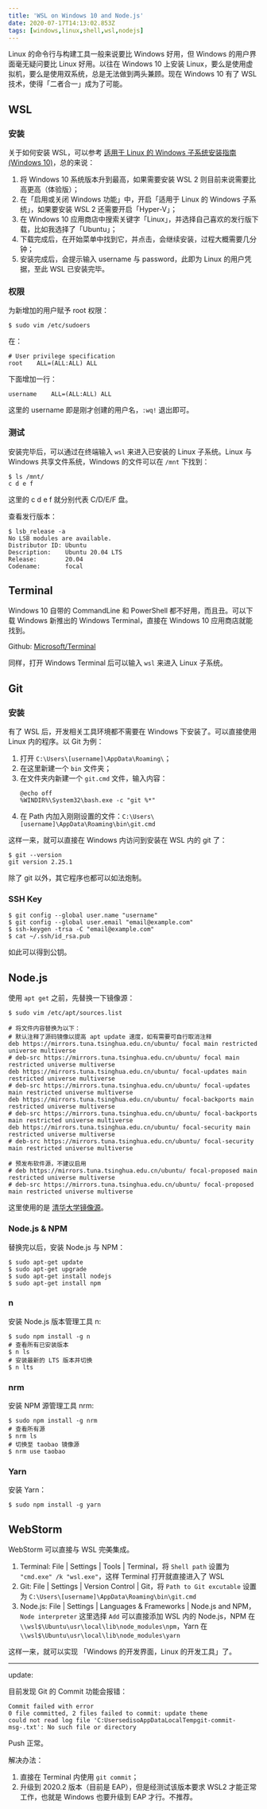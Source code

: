 ```yaml
---
title: 'WSL on Windows 10 and Node.js'
date: 2020-07-17T14:13:02.853Z
tags: [windows,linux,shell,wsl,nodejs]
---
```


Linux 的命令行与构建工具一般来说要比 Windows 好用，但 Windows 的用户界面毫无疑问要比 Linux 好用。以往在 Windows 10 上安装 Linux，要么是使用虚拟机，要么是使用双系统，总是无法做到两头兼顾。现在 Windows 10 有了 WSL 技术，使得「二者合一」成为了可能。

<!-- more -->

## WSL

### 安装

关于如何安装 WSL，可以参考 [适用于 Linux 的 Windows 子系统安装指南 (Windows 10)](https://docs.microsoft.com/zh-cn/windows/wsl/install-win10)，总的来说：

1. 将 Windows 10 系统版本升到最高，如果需要安装 WSL 2 则目前来说需要比高更高（体验版）；
2. 在「启用或关闭 Windows 功能」中，开启「适用于 Linux 的 Windows 子系统」，如果要安装 WSL 2 还需要开启「Hyper-V」；
3. 在 Windows 10 应用商店中搜索关键字「Linux」，并选择自己喜欢的发行版下载，比如我选择了「Ubuntu」；
4. 下载完成后，在开始菜单中找到它，并点击，会继续安装，过程大概需要几分钟；
5. 安装完成后，会提示输入 username 与 password，此即为 Linux 的用户凭据，至此 WSL 已安装完毕。

### 权限

为新增加的用户赋予 root 权限：

```
$ sudo vim /etc/sudoers
```

在：

```
# User privilege specification
root	ALL=(ALL:ALL) ALL
```

下面增加一行：

```
username	ALL=(ALL:ALL) ALL
```

这里的 username 即是刚才创建的用户名，`:wq!` 退出即可。

### 测试

安装完毕后，可以通过在终端输入 `wsl` 来进入已安装的 Linux 子系统。Linux 与 Windows 共享文件系统，Windows 的文件可以在 `/mnt` 下找到：

```
$ ls /mnt/
c d e f
```

这里的 c d e f 就分别代表 C/D/E/F 盘。

查看发行版本：

```
$ lsb_release -a
No LSB modules are available.
Distributor ID: Ubuntu
Description:    Ubuntu 20.04 LTS
Release:        20.04
Codename:       focal
```

## Terminal
 
Windows 10 自带的 CommandLine 和 PowerShell 都不好用，而且丑。可以下载 Windows 新推出的 Windows Terminal，直接在 Windows 10 应用商店就能找到。

Github: [Microsoft/Terminal](https://github.com/Microsoft/Terminal)

同样，打开 Windows Terminal 后可以输入 `wsl` 来进入 Linux 子系统。

## Git

### 安装

有了 WSL 后，开发相关工具环境都不需要在 Windows 下安装了。可以直接使用 Linux 内的程序。以 Git 为例：

1. 打开 `C:\Users\[username]\AppData\Roaming\`；
2. 在这里新建一个 `bin` 文件夹；
3. 在文件夹内新建一个 `git.cmd` 文件，输入内容：
    ```
    @echo off
    %WINDIR%\System32\bash.exe -c "git %*"
    ```
4. 在 Path 内加入刚刚设置的文件：`C:\Users\[username]\AppData\Roaming\bin\git.cmd`

这样一来，就可以直接在 Windows 内访问到安装在 WSL 内的 git 了：

```
$ git --version
git version 2.25.1
```

除了 git 以外，其它程序也都可以如法炮制。

### SSH Key

```
$ git config --global user.name "username"
$ git config --global user.email "email@example.com"
$ ssh-keygen -trsa -C "email@example.com"
$ cat ~/.ssh/id_rsa.pub
```

如此可以得到公钥。

## Node.js

使用 `apt get` 之前，先替换一下镜像源：

```
$ sudo vim /etc/apt/sources.list

# 将文件内容替换为以下：
# 默认注释了源码镜像以提高 apt update 速度，如有需要可自行取消注释
deb https://mirrors.tuna.tsinghua.edu.cn/ubuntu/ focal main restricted universe multiverse
# deb-src https://mirrors.tuna.tsinghua.edu.cn/ubuntu/ focal main restricted universe multiverse
deb https://mirrors.tuna.tsinghua.edu.cn/ubuntu/ focal-updates main restricted universe multiverse
# deb-src https://mirrors.tuna.tsinghua.edu.cn/ubuntu/ focal-updates main restricted universe multiverse
deb https://mirrors.tuna.tsinghua.edu.cn/ubuntu/ focal-backports main restricted universe multiverse
# deb-src https://mirrors.tuna.tsinghua.edu.cn/ubuntu/ focal-backports main restricted universe multiverse
deb https://mirrors.tuna.tsinghua.edu.cn/ubuntu/ focal-security main restricted universe multiverse
# deb-src https://mirrors.tuna.tsinghua.edu.cn/ubuntu/ focal-security main restricted universe multiverse

# 预发布软件源，不建议启用
# deb https://mirrors.tuna.tsinghua.edu.cn/ubuntu/ focal-proposed main restricted universe multiverse
# deb-src https://mirrors.tuna.tsinghua.edu.cn/ubuntu/ focal-proposed main restricted universe multiverse
```

这里使用的是 [清华大学镜像源](https://mirrors.tuna.tsinghua.edu.cn/help/ubuntu/)。

### Node.js & NPM

替换完以后，安装 Node.js 与 NPM：

```
$ sudo apt-get update
$ sudo apt-get upgrade
$ sudo apt-get install nodejs
$ sudo apt-get install npm
```

### n

安装 Node.js 版本管理工具 n:

```
$ sudo npm install -g n
# 查看所有已安装版本
$ n ls
# 安装最新的 LTS 版本并切换
$ n lts
```

### nrm

安装 NPM 源管理工具 nrm:

```
$ sudo npm install -g nrm
# 查看所有源
$ nrm ls
# 切换至 taobao 镜像源
$ nrm use taobao
```

### Yarn

安装 Yarn：

```
$ sudo npm install -g yarn
```

## WebStorm

WebStorm 可以直接与 WSL <del>完美</del>集成。

1. Terminal: File | Settings | Tools | Terminal，将 `Shell path` 设置为 `"cmd.exe" /k "wsl.exe"`，这样 Terminal 打开就直接进入了 WSL
2. Git: File | Settings | Version Control | Git，将 `Path to Git excutable` 设置为 `C:\Users\[username]\AppData\Roaming\bin\git.cmd`
2. Node.js: File | Settings | Languages & Frameworks | Node.js and NPM，`Node interpreter` 这里选择 `Add` 可以直接添加 WSL 内的 Node.js，NPM 在 `\\wsl$\Ubuntu\usr\local\lib\node_modules\npm`，Yarn 在 `\\wsl$\Ubuntu\usr\local\lib\node_modules\yarn`

这样一来，就可以实现 「Windows 的开发界面，Linux 的开发工具」了。

------

update:

目前发现 Git 的 Commit 功能会报错：

```
Commit failed with error
0 file committed, 2 files failed to commit: update theme
could not read log file 'C:UsersedisoAppDataLocalTempgit-commit-msg-.txt': No such file or directory
```

Push 正常。

解决办法：

1. 直接在 Terminal 内使用 `git commit`；
2. 升级到 2020.2 版本（目前是 EAP），但是经测试该版本要求 WSL2 才能正常工作，也就是 Windows 也要升级到 EAP 才行。不推荐。
